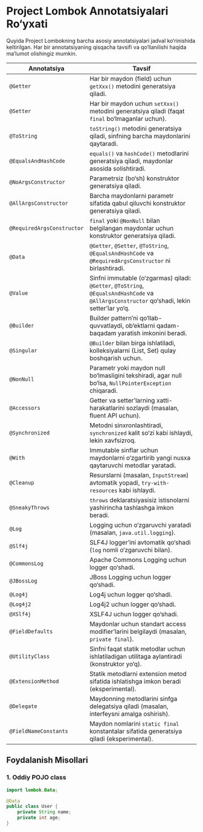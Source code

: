 # Project Lombok Annotatsiyalari Ro‘yxati

Quyida Project Lombokning barcha asosiy annotatsiyalari jadval ko‘rinishida keltirilgan. Har bir annotatsiyaning qisqacha tavsifi va qo‘llanilishi haqida ma’lumot olishingiz mumkin.

| **Annotatsiya**            | **Tavsif**                                                                                   |
|----------------------------|---------------------------------------------------------------------------------------------|
| `@Getter`                  | Har bir maydon (field) uchun `getXxx()` metodini generatsiya qiladi.                         |
| `@Setter`                  | Har bir maydon uchun `setXxx()` metodini generatsiya qiladi (faqat `final` bo‘lmaganlar uchun). |
| `@ToString`                | `toString()` metodini generatsiya qiladi, sinfning barcha maydonlarini qaytaradi.           |
| `@EqualsAndHashCode`       | `equals()` va `hashCode()` metodlarini generatsiya qiladi, maydonlar asosida solishtiradi.  |
| `@NoArgsConstructor`       | Parametrsiz (bo‘sh) konstruktor generatsiya qiladi.                                          |
| `@AllArgsConstructor`      | Barcha maydonlarni parametr sifatida qabul qiluvchi konstruktor generatsiya qiladi.          |
| `@RequiredArgsConstructor` | `final` yoki `@NonNull` bilan belgilangan maydonlar uchun konstruktor generatsiya qiladi.    |
| `@Data`                    | `@Getter`, `@Setter`, `@ToString`, `@EqualsAndHashCode` va `@RequiredArgsConstructor` ni birlashtiradi. |
| `@Value`                   | Sinfni immutable (o‘zgarmas) qiladi: `@Getter`, `@ToString`, `@EqualsAndHashCode` va `@AllArgsConstructor` qo‘shadi, lekin setter’lar yo‘q. |
| `@Builder`                 | Builder pattern’ni qo‘llab-quvvatlaydi, ob’ektlarni qadam-baqadam yaratish imkonini beradi.  |
| `@Singular`                | `@Builder` bilan birga ishlatiladi, kolleksiyalarni (List, Set) qulay boshqarish uchun.       |
| `@NonNull`                 | Parametr yoki maydon null bo‘lmasligini tekshiradi, agar null bo‘lsa, `NullPointerException` chiqaradi. |
| `@Accessors`               | Getter va setter’larning xatti-harakatlarini sozlaydi (masalan, fluent API uchun).           |
| `@Synchronized`            | Metodni sinxronlashtiradi, `synchronized` kalit so‘zi kabi ishlaydi, lekin xavfsizroq.       |
| `@With`                    | Immutable sinflar uchun maydonlarni o‘zgartirib yangi nusxa qaytaruvchi metodlar yaratadi.   |
| `@Cleanup`                 | Resurslarni (masalan, `InputStream`) avtomatik yopadi, `try-with-resources` kabi ishlaydi.   |
| `@SneakyThrows`            | `throws` deklaratsiyasisiz istisnolarni yashirincha tashlashga imkon beradi.                 |
| `@Log`                     | Logging uchun o‘zgaruvchi yaratadi (masalan, `java.util.logging`).                          |
| `@Slf4j`                   | SLF4J logger’ini avtomatik qo‘shadi (`log` nomli o‘zgaruvchi bilan).                        |
| `@CommonsLog`              | Apache Commons Logging uchun logger qo‘shadi.                                               |
| `@JBossLog`                | JBoss Logging uchun logger qo‘shadi.                                                        |
| `@Log4j`                   | Log4j uchun logger qo‘shadi.                                                                |
| `@Log4j2`                  | Log4j2 uchun logger qo‘shadi.                                                               |
| `@XSlf4j`                  | XSLF4J uchun logger qo‘shadi.                                                               |
| `@FieldDefaults`           | Maydonlar uchun standart access modifier’larini belgilaydi (masalan, `private final`).      |
| `@UtilityClass`            | Sinfni faqat statik metodlar uchun ishlatiladigan utilitaga aylantiradi (konstruktor yo‘q).  |
| `@ExtensionMethod`         | Statik metodlarni extension metod sifatida ishlatishga imkon beradi (eksperimental).        |
| `@Delegate`                | Maydonning metodlarini sinfga delegatsiya qiladi (masalan, interfeysni amalga oshirish).     |
| `@FieldNameConstants`      | Maydon nomlarini `static final` konstantalar sifatida generatsiya qiladi (eksperimental).   |

## Foydalanish Misollari

### 1. Oddiy POJO class
```java
import lombok.Data;

@Data
public class User {
    private String name;
    private int age;
}
